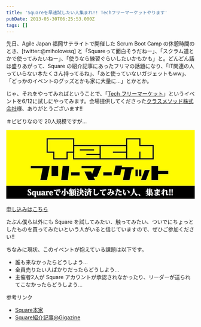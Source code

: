 ```yaml
---
title: 'Squareを早速試したい人集まれ!! Techフリーマーケットやります'
pubDate: 2013-05-30T06:25:53.000Z
tags: []
---
```


先日、Agile Japan 福岡サテライトで開催した Scrum Boot Camp の休憩時間のとき、[twitter:@miholovesq] と「Squareって面白そうだねー」、「スクラム道とかで使ってみたいねー」、「使うなら練習ぐらいしたいかもかも」と。どんどん話は盛りあがって、Square の紹介記事にあったフリマの話題になり、「IT関連の人っていらない本たくさん持ってるね」、「あと使っていないガジェットもww」、「どっかのイベントのグッズとかも家に大量に...」とかとか。

じゃ、それをやってみればということで、「[Tech フリーマーケット](http://connpass.com/event/2557/)」というイベントを6/12に試しにやってみます。会場提供してくださった[クラスメソッド株式会社](http://classmethod.jp/)様、ありがとうございます!!

＃ビビりなので 20人規模ですが...

![f:id:nawoto:20130530152502j:image](/images/backtrace/2013/05/30/20130530152502.webp)

[申し込みはこちら](http://connpass.com/event/2557/)

たぶん僕ら以外にも Square を試してみたい、触ってみたい、ついでにちょっとしたものを買ってみたいという人がいると信じていますので、ぜひご参加ください!!

ちなみに現状、このイベントが抱えている課題は以下です。

- 誰も来なかったらどうしよう...
- 全員売りたい人ばかりだったらどうしよう...
- 主催者2人が Square アカウントが承認されなかったり、リーダーが送られてこなかったらどうしよう...

参考リンク

- [Square本家](https://squareup.com/jp)
- [Square紹介記事@Gigazine](http://gigazine.net/news/20130523-square/)
